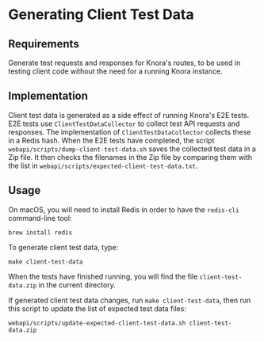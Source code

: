 <!---
Copyright © 2015-2021 the contributors (see Contributors.md).

This file is part of DSP — DaSCH Service Platform.

DSP is free software: you can redistribute it and/or modify
it under the terms of the GNU Affero General Public License as published
by the Free Software Foundation, either version 3 of the License, or
(at your option) any later version.

DSP is distributed in the hope that it will be useful,
but WITHOUT ANY WARRANTY; without even the implied warranty of
MERCHANTABILITY or FITNESS FOR A PARTICULAR PURPOSE.  See the
GNU Affero General Public License for more details.

You should have received a copy of the GNU Affero General Public
License along with DSP. If not, see <http://www.gnu.org/licenses/>.
-->

# Generating Client Test Data

## Requirements

Generate test requests and responses for Knora's routes, to be used in testing
client code without the need for a running Knora instance.
  
## Implementation

Client test data is generated as a side effect of running Knora's E2E tests.
E2E tests use `ClientTestDataCollector` to collect test API requests and
responses. The implementation of `ClientTestDataCollector` collects these
in a Redis hash. When the E2E tests have completed, the script
`webapi/scripts/dump-client-test-data.sh` saves the collected test data
in a Zip file. It then checks the filenames in the Zip file by comparing them
with the list in `webapi/scripts/expected-client-test-data.txt`.

## Usage

On macOS, you will need to install Redis in order to have the `redis-cli` command-line tool:

```
brew install redis
```

To generate client test data, type:

```
make client-test-data
```

When the tests have finished running, you will find the file
`client-test-data.zip` in the current directory.

If generated client test data changes, run `make client-test-data`, then run
this script to update the list of expected test data files:

```
webapi/scripts/update-expected-client-test-data.sh client-test-data.zip
```
